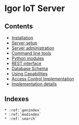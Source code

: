 # Igor IoT Server

## Contents

* [Installation](install.rst)
* [Server setup](setup.rst)
* [Server administration](administration.rst)
* [Command line tools](programs.rst)
* [Python modules](modules.rst)
* [REST interface](rest.md)
* [Database Schema](schema.md)
* [Using Capabilities](capabilities.md)
* [Access Control Implementation](access-control.md)
* [Implementation details](implementation.md)

## Indexes

```eval_rst
* :ref:`genindex`
* :ref:`modindex`
* :ref:`search`

````